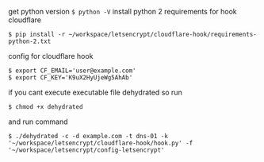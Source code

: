 get python version `$ python -V`
install python 2 requirements for hook cloudflare
```
$ pip install -r ~/workspace/letsencrypt/cloudflare-hook/requirements-python-2.txt
```
config for cloudflare hook
```
$ export CF_EMAIL='user@example.com'
$ export CF_KEY='K9uX2HyUjeWg5AhAb'
```
if you cant execute executable file dehydrated so run
```
$ chmod +x dehydrated
```
and run command
```
$ ./dehydrated -c -d example.com -t dns-01 -k '~/workspace/letsencrypt/cloudflare-hook/hook.py' -f '~/workspace/letsencrypt/config-letsencrypt'
```
